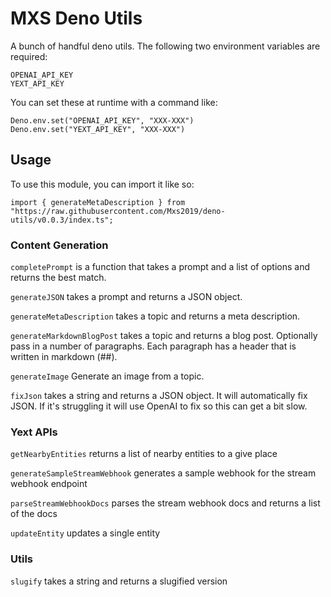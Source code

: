 # MXS Deno Utils

A bunch of handful deno utils. The following two environment variables are required:

```
OPENAI_API_KEY
YEXT_API_KEY
```

You can set these at runtime with a command like:

```
Deno.env.set("OPENAI_API_KEY", "XXX-XXX")
Deno.env.set("YEXT_API_KEY", "XXX-XXX")
```

## Usage

To use this module, you can import it like so:

```
import { generateMetaDescription } from "https://raw.githubusercontent.com/Mxs2019/deno-utils/v0.0.3/index.ts";
```

### Content Generation

`completePrompt` is a function that takes a prompt and a list of options and returns the best match.

`generateJSON` takes a prompt and returns a JSON object.

`generateMetaDescription` takes a topic and returns a meta description.

`generateMarkdownBlogPost` takes a topic and returns a blog post. Optionally pass in a number of paragraphs. Each paragraph has a header that is written in markdown (##).

`generateImage` Generate an image from a topic.

`fixJson` takes a string and returns a JSON object. It will automatically fix JSON. If it's struggling it will use OpenAI to fix so this can get a bit slow.

### Yext APIs

`getNearbyEntities` returns a list of nearby entities to a give place

`generateSampleStreamWebhook` generates a sample webhook for the stream webhook endpoint

`parseStreamWebhookDocs` parses the stream webhook docs and returns a list of the docs

`updateEntity` updates a single entity

### Utils

`slugify` takes a string and returns a slugified version
